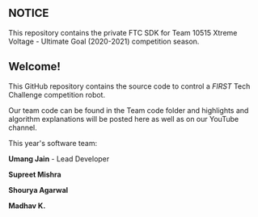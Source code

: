 ## NOTICE

This repository contains the private FTC SDK for Team 10515 Xtreme Voltage - Ultimate Goal (2020-2021) competition season.

## Welcome!
This GitHub repository contains the source code to control a *FIRST* Tech Challenge competition robot.

Our team code can be found in the Team code folder and highlights and algorithm explanations will be posted here as well as on our YouTube channel.

This year's software team:

**Umang Jain** - Lead Developer


**Supreet Mishra**

**Shourya Agarwal**

**Madhav K.**
